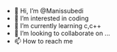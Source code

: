 - 👋 Hi, I’m @Manissubedi
- 👀 I’m interested in coding
- 🌱 I’m currently learning c,c++ 
- 💞️ I’m looking to collaborate on ...
- 📫 How to reach me 
  

<!---
Manissubedi/Manissubedi is a ✨ special ✨ repository because its `README.md` (this file) appears on your GitHub profile.
You can click the Preview link to take a look at your changes.
--->
